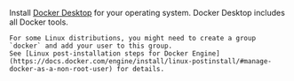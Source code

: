 Install [Docker Desktop](https://docs.docker.com/get-started/get-docker/) for your operating system.
Docker Desktop includes all Docker tools.

```{note}
For some Linux distributions, you might need to create a group `docker` and add your user to this group.
See [Linux post-installation steps for Docker Engine](https://docs.docker.com/engine/install/linux-postinstall/#manage-docker-as-a-non-root-user) for details.
```
